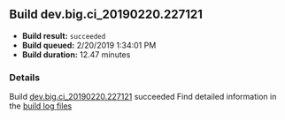 ## Build dev.big.ci_20190220.227121
- **Build result:** `succeeded`
- **Build queued:** 2/20/2019 1:34:01 PM
- **Build duration:** 12.47 minutes
### Details
Build [dev.big.ci_20190220.227121](https://winappstudio.visualstudio.com/web/build.aspx?pcguid=a4ef43be-68ce-4195-a619-079b4d9834c2&builduri=vstfs%3a%2f%2f%2fBuild%2fBuild%2f27121) succeeded
Find detailed information in the [build log files](https://uwpctdiags.blob.core.windows.net/buildlogs/dev.big.ci_20190220.227121_logs.zip)
